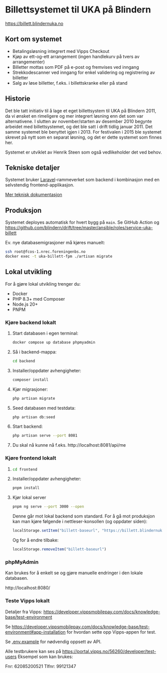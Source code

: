 # Billettsystemet til UKA på Blindern

https://billett.blindernuka.no

## Kort om systemet

- Betalingsløsning integrert med Vipps Checkout
- Kjøp av ett-og-ett arrangement (ingen handlekurv på tvers av arrangementer)
- Billetter mottas som PDF på e-post og fremvises ved inngang
- Strekkodescanner ved inngang for enkel validering og registrering av billetter
- Salg av løse billetter, f.eks. i billettskranke eller på stand

## Historie

Det ble tatt initiativ til å lage et eget billettsystem til UKA på Blindern 2011,
da vi ønsket en rimeligere og mer integrert løsning enn det som var alternativene.
I slutten av november/starten av desember 2010 begynte arbeidet med billettsystemet,
og det ble satt i drift tidlig januar 2011. Det samme systemet ble benyttet igjen i 2013.
For festivalen i 2015 ble systemet skrevet på nytt som en separat løsning,
og det er dette systemet som finnes her.

Systemet er utviklet av Henrik Steen som også vedlikeholder det ved behov.

## Tekniske detaljer

Systemet bruker [Laravel](https://laravel.com/)-rammeverket som backend i
kombinasjon med en selvstendig frontend-applikasjon.

[Mer teknisk dokumentasjon](docs/index.md)

## Produksjon

Systemet deployes automatisk for hvert bygg på `main`. Se GitHub Action og
https://github.com/blindern/drift/tree/master/ansible/roles/service-uka-billett

Ev. nye databasemigrasjoner må kjøres manuelt:

```bash
ssh root@fcos-1.nrec.foreningenbs.no
docker exec -t uka-billett-fpm ./artisan migrate
```

## Lokal utvikling

For å gjøre lokal utvikling trenger du:

- Docker
- PHP 8.3+ med Composer
- Node.js 20+
- PNPM

### Kjøre backend lokalt

1. Start databasen i egen terminal:

   ```bash
   docker compose up database phpmyadmin
   ```

1. Så i backend-mappa:

   ```bash
   cd backend
   ```

1. Installer/oppdater avhengigheter:

   ```bash
   composer install
   ```

1. Kjør migrasjoner:

   ```bash
   php artisan migrate
   ```

1. Seed databasen med testdata:

   ```bash
   php artisan db:seed

1. Start backend:

   ```bash
   php artisan serve --port 8081
   ```

1. Du skal nå kunne nå f.eks. http://localhost:8081/api/me

### Kjøre frontend lokalt

1. ```bash
   cd frontend
   ```

2. Installer/oppdater avhengigheter:

   ```bash
   pnpm install
   ```

3. Kjør lokal server

   ```bash
   pnpm ng serve --port 3000 --open
   ```

   Denne går mot lokal backend som standard.
   For å gå mot produksjon kan man kjøre følgende i nettleser-konsollen (og oppdater siden):

   ```js
   localStorage.setItem("billett-baseurl", "https://billett.blindernuka.no/")
   ```

   Og for å endre tilbake:

   ```js
   localStorage.removeItem("billett-baseurl")

### phpMyAdmin

Kan brukes for å enkelt se og gjøre manuelle endringer i den lokale databasen.

http://localhost:8080/

### Teste Vipps lokalt

Detaljer fra Vipps: https://developer.vippsmobilepay.com/docs/knowledge-base/test-environment

Se https://developer.vippsmobilepay.com/docs/knowledge-base/test-environment#app-installation
for hvordan sette opp Vipps-appen for test.

Se [.env.example](./backend/.env.example) for nødvendig oppsett av API.

Alle testbrukere kan ses på https://portal.vipps.no/56260/developer/test-users
Eksempel som kan brukes:

Fnr: 62085200521
Tlfnr: 99121347
